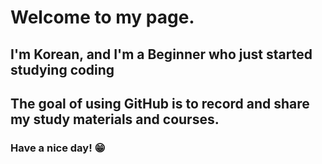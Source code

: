 # Welcome to my page.
## I'm Korean, and I'm a Beginner who just started studying coding
## The goal of using GitHub is to record and share my study materials and courses.
### Have a nice day! 😁

<!--
**PenguJ/PenguJ** is a ✨ _special_ ✨ repository because its `README.md` (this file) appears on your GitHub profile.

Here are some ideas to get you started:

- 🔭 I’m currently working on ...
- 🌱 I’m currently learning ...
- 👯 I’m looking to collaborate on ...
- 🤔 I’m looking for help with ...
- 💬 Ask me about ...
- 📫 How to reach me: ...
- 😄 Pronouns: ...
- ⚡ Fun fact: ...
-->
